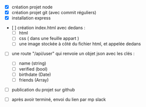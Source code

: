 - [X] création projet node
- [X] création projet git (avec commit réguliers)
- [X] installation express

- [ ] création index.html avec dedans :
	- [ ]  html
	- [ ] css ( dans une feuille appart )
	- [ ] une image stockée à côté du fichier html, et appelée dedans

- [ ] une route "/api/user" qui renvoie un objet json avec les clés :
	- [ ] name (string)
	- [ ] verified (bool)
	- [ ] birthdate (Date)
	- [ ] friends (Array)

- [ ] publication du projet sur github

- [ ] après avoir terminé, envoi du lien par mp slack